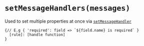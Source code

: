 # `setMessageHandlers(messages)` 

Used to set multiple properties at once via [`setMessageHandler`](https://github.com/c-mcg/js-laravel-validation/blob/master/docs/setMessageHandler.md)

```
{// E.g { 'required': field => `${field.name} is required` }
  [rule]: [handle function]
}
```

